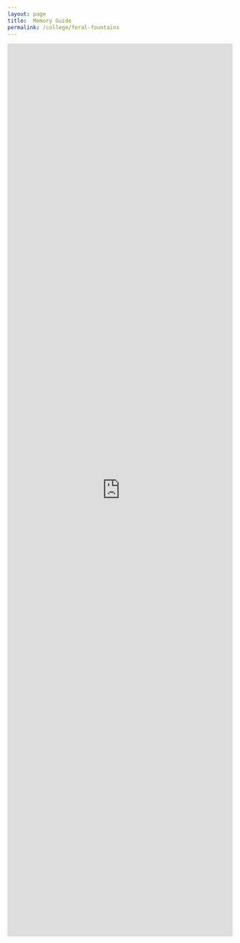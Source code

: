```yaml
---
layout: page
title:  Memory Guide
permalink: /college/feral-fountains
---
```


<iframe src="https://docs.google.com/document/d/e/2PACX-1vTVf3M94j9k5AE-bKMKgVRSlT_fdq5o4lEP2EZlcE_Uyl9AO6ThCeN_hs05QpSDtySOKkhqVFQwc7Vr/pub?embedded=true" width="100%" height="2000" frameborder="0" marginheight="0" marginwidth="0"></iframe>

